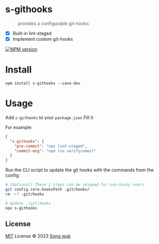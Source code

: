 # s-githooks
> provides a configurable git-hooks

- [x] Built-in lint-staged
- [x] Implement custom git-hooks

[![NPM version](https://img.shields.io/npm/v/s-githooks?color=a1b858&label=)](https://www.npmjs.com/package/s-githooks)


# Install

```
npm install s-githooks --save-dev
```

# Usage
Add `s-githooks` to your `package.json` Fill it 

For example:
```json
{
  "s-githooks": {
    "pre-commit": "npx lint-staged",
    "commit-msg": "npm run verifycommit"
  }
}
```
Run the CLI script to update the git hooks with the commands from the config:
```sh
# [Optional] These 2 steps can be skipped for non-husky users
git config core.hooksPath .git/hooks/
rm -rf .git/hooks

# Update ./git/hooks
npx s-githooks
```
## License

[MIT](./LICENSE) License © 2023 [Song wuk](https://github.com/songwuk)
